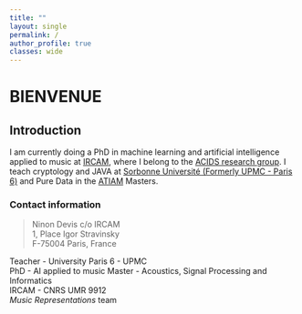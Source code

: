 ```yaml
---
title: ""
layout: single
permalink: /
author_profile: true
classes: wide
---
```


# BIENVENUE

## Introduction

I am currently doing a PhD in machine learning and artificial intelligence applied to music at [IRCAM](http://www.ircam.fr), where I belong to the [ACIDS research group](http://acids.ircam.fr). I teach cryptology and JAVA at [Sorbonne Université (Formerly UPMC - Paris 6)](http://www.sorbonne-universite.fr/) and Pure Data in the [ATIAM](http://atiam.ircam.fr) Masters.

### Contact information
> Ninon Devis
> c/o IRCAM  
> 1, Place Igor Stravinsky  
> F-75004 Paris, France  

Teacher - University Paris 6 - UPMC  
PhD - AI applied to music
Master - Acoustics, Signal Processing and Informatics  
IRCAM - CNRS UMR 9912  
*Music Representations* team  
